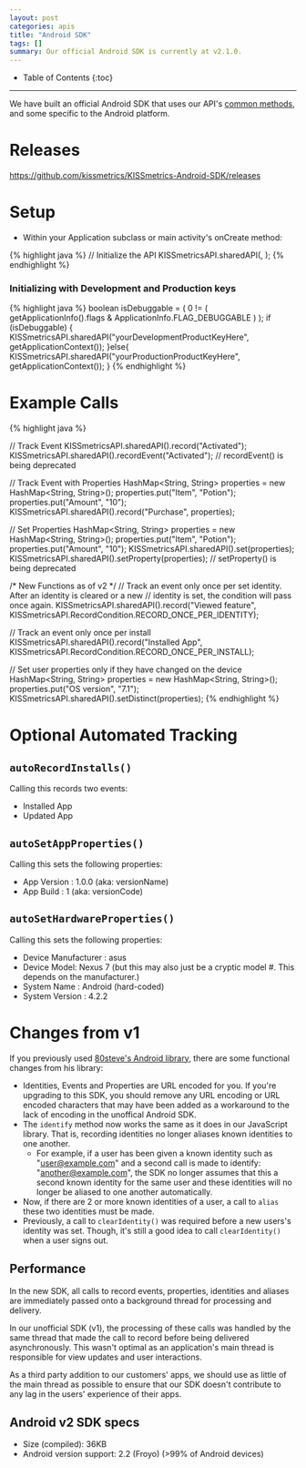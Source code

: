 ```yaml
---
layout: post
categories: apis
title: "Android SDK"
tags: []
summary: Our official Android SDK is currently at v2.1.0.
---
```

* Table of Contents
{:toc}
* * *

We have built an official Android SDK that uses our API's [common methods][common], and some specific to the Android platform.

# Releases

<https://github.com/kissmetrics/KISSmetrics-Android-SDK/releases>

# Setup

* Within your Application subclass or main activity's onCreate method:

{% highlight java %}
// Initialize the API
KISSmetricsAPI.sharedAPI(<API KEY>, <Application Context>);
{% endhighlight %}

### Initializing with Development and Production keys

{% highlight java %}
boolean isDebuggable =  ( 0 != ( getApplicationInfo().flags & ApplicationInfo.FLAG_DEBUGGABLE ) );
if (isDebuggable) {
	KISSmetricsAPI.sharedAPI("yourDevelopmentProductKeyHere", getApplicationContext());
}else{
	KISSmetricsAPI.sharedAPI("yourProductionProductKeyHere", getApplicationContext());
}
{% endhighlight %}

# Example Calls

{% highlight java %}

// Track Event
KISSmetricsAPI.sharedAPI().record("Activated");
KISSmetricsAPI.sharedAPI().recordEvent("Activated");	// recordEvent() is being deprecated

// Track Event with Properties
HashMap<String, String> properties = new HashMap<String, String>();
properties.put("Item", "Potion");
properties.put("Amount", "10");
KISSmetricsAPI.sharedAPI().record("Purchase", properties);

// Set Properties
HashMap<String, String> properties = new HashMap<String, String>();
properties.put("Item", "Potion");
properties.put("Amount", "10");
KISSmetricsAPI.sharedAPI().set(properties);
KISSmetricsAPI.sharedAPI().setProperty(properties);	// setProperty() is being deprecated

/* New Functions as of v2 */
// Track an event only once per set identity. After an identity is cleared or a new 
// identity is set, the condition will pass once again.
KISSmetricsAPI.sharedAPI().record("Viewed feature", KISSmetricsAPI.RecordCondition.RECORD_ONCE_PER_IDENTITY); 

// Track an event only once per install
KISSmetricsAPI.sharedAPI().record("Installed App", KISSmetricsAPI.RecordCondition.RECORD_ONCE_PER_INSTALL); 


// Set user properties only if they have changed on the device
HashMap<String, String> properties = new HashMap<String, String>();
properties.put("OS version", "7.1");
KISSmetricsAPI.sharedAPI().setDistinct(properties);
{% endhighlight %}

# Optional Automated Tracking

## `autoRecordInstalls()`

Calling this records two events:

* Installed App
* Updated App

## `autoSetAppProperties()`

Calling this sets the following properties:

* App Version : 1.0.0 (aka: versionName)
* App Build : 1  (aka: versionCode)

## `autoSetHardwareProperties()`

Calling this sets the following properties:

* Device Manufacturer : asus
* Device Model: Nexus 7  (but this may also just be a cryptic model #. This depends on the manufacturer.)
* System Name : Android (hard-coded)
* System Version : 4.2.2

# Changes from v1

If you previously used [80steve's Android library](https://github.com/80steve/KISSmetrics-4-Android), there are some functional changes from his library:

* Identities, Events and Properties are URL encoded for you. If you're upgrading to this SDK, you should remove any URL encoding or URL encoded characters that may have been added as a workaround to the lack of encoding in the unoffical Android SDK.
* The `identify` method now works the same as it does in our JavaScript library. That is, recording identities no longer aliases known identities to one another.
  * For example, if a user has been given a known identity such as "user@example.com" and a second call is made to identify: "another@example.com", the SDK no longer assumes that this a second known identity for the same user and these identities will no longer be aliased to one another automatically.
* Now, if there are 2 or more known identities of a user, a call to `alias` these two identities must be made.
* Previously, a call to `clearIdentity()` was required before a new users's identity was set. Though, it's still a good idea to call `clearIdentity()` when a user signs out.

## Performance

In the new SDK, all calls to record events, properties, identities and aliases are immediately passed onto a background thread for processing and delivery.

In our unofficial SDK (v1), the processing of these calls was handled by the same thread that made the call to record before being delivered asynchronously. This wasn't optimal as an application's main thread is responsible for view updates and user interactions.

As a third party addition to our customers' apps, we should use as little of the main thread as possible to ensure that our SDK doesn't contribute to any lag in the users' experience of their apps.


## Android v2 SDK specs

* Size (compiled): 36KB
* Android version support: 2.2 (Froyo) (>99% of Android devices)

[common]: /apis/common-methods